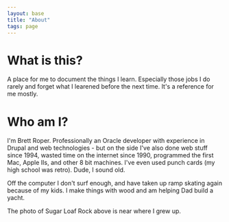 ```yaml
---
layout: base
title: "About"
tags: page
---
```


# What is this?

A place for me to document the things I learn. Especially those jobs I do rarely and forget what I learened before the next time. It's a reference for me mostly.

# Who am I?

I'm Brett Roper. Professionally an Oracle developer with experience in Drupal and web technologies - but on the side I've also done web stuff since 1994, wasted time on the internet since 1990, programmed the first Mac, Apple IIs, and other 8 bit machines. I've even used punch cards (my high school was retro). Dude, I sound old.

Off the computer I don't surf enough, and have taken up ramp skating again because of my kids. I make things with wood and am helping Dad build a yacht.

The photo of Sugar Loaf Rock above is near where I grew up.

